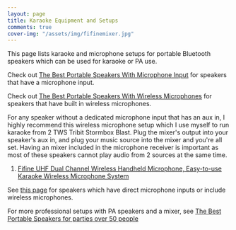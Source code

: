 ```yaml
---
layout: page
title: Karaoke Equipment and Setups
comments: true
cover-img: "/assets/img/fifinemixer.jpg"
---
```


This page lists karaoke and microphone setups for portable Bluetooth speakers which can be used for karaoke or PA use.

Check out [The Best Portable Speakers With Microphone Input](/top-recommended-microphone/) for speakers that have a microphone input.

Check out [The Best Portable Speakers With Wireless Microphones](/top-recommended-wireless-microphone/) for speakers that have built in wireless microphones.

For any speaker without a dedicated microphone input that has an aux in, I highly recommend this wireless microphone setup which I use myself to run karaoke from 2 TWS Tribit Stormbox Blast. Plug the mixer's output into your speaker's aux in, and plug your music source into the mixer and you're all set. Having an mixer included in the microphone receiver is important as most of these speakers cannot play audio from 2 sources at the same time.

1. [Fifine UHF Dual Channel Wireless Handheld Microphone, Easy-to-use Karaoke Wireless Microphone System](https://www.amazon.com/gp/product/B01N6448Q4?ie=UTF8&psc=1&linkCode=ll1&tag=rankingspea01-20&linkId=a39f479547b7448754b47ec2967ea45c&language=en_US&ref_=as_li_ss_tl)

See [this page](/top-recommended-microphone/) for speakers which have direct microphone inputs or include wireless microphones.

For more professional setups with PA speakers and a mixer, see [The Best Portable Speakers for parties over 50 people](/portable-party-speakers/)

